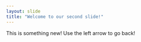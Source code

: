 ```yaml
---
layout: slide
title: "Welcome to our second slide!"
---
```

This is something new!
Use the left arrow to go back!